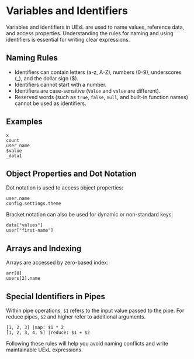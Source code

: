 # Variables and Identifiers

Variables and identifiers in UExL are used to name values, reference data, and access properties. Understanding the rules for naming and using identifiers is essential for writing clear expressions.

## Naming Rules
- Identifiers can contain letters (a-z, A-Z), numbers (0-9), underscores (_), and the dollar sign ($).
- Identifiers cannot start with a number.
- Identifiers are case-sensitive (`Value` and `value` are different).
- Reserved words (such as `true`, `false`, `null`, and built-in function names) cannot be used as identifiers.

## Examples
```
x
count
user_name
$value
_data1
```

## Object Properties and Dot Notation
Dot notation is used to access object properties:
```
user.name
config.settings.theme
```
Bracket notation can also be used for dynamic or non-standard keys:
```
data["values"]
user["first-name"]
```

## Arrays and Indexing
Arrays are accessed by zero-based index:
```
arr[0]
users[2].name
```

## Special Identifiers in Pipes
Within pipe operations, `$1` refers to the input value passed to the pipe. For reduce pipes, `$2` and higher refer to additional arguments.
```
[1, 2, 3] |map: $1 * 2
[1, 2, 3, 4, 5] |reduce: $1 + $2
```

Following these rules will help you avoid naming conflicts and write maintainable UExL expressions.
